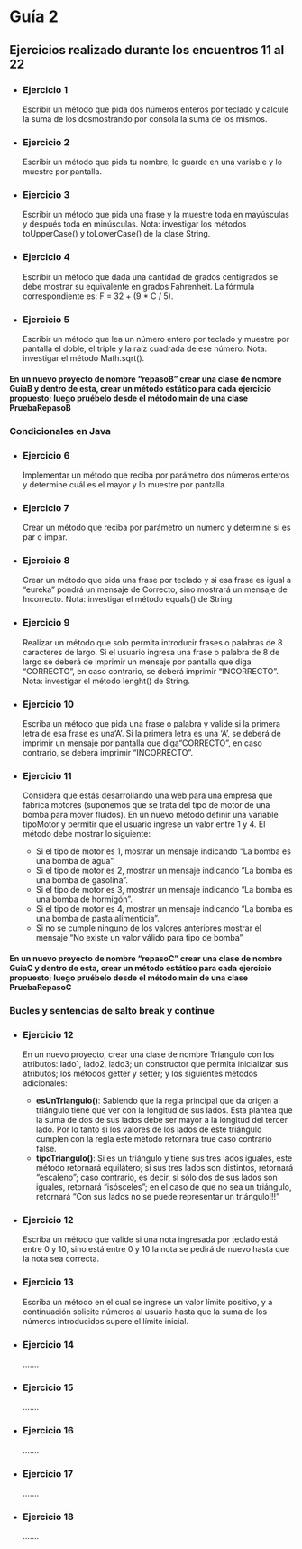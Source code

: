 # **Guía 2**

## **Ejercicios realizado durante los encuentros 11 al 22**

- ### **Ejercicio 1**

     Escribir un método que pida dos números enteros por teclado y calcule la suma de los dosmostrando por consola la suma de los mismos.

- ### **Ejercicio 2**

     Escribir un método que pida tu nombre, lo guarde en una variable y lo muestre por pantalla.

- ### **Ejercicio 3**

     Escribir un método que pida una frase y la muestre toda en mayúsculas y después toda en minúsculas. Nota: investigar los métodos toUpperCase() y toLowerCase() de la clase String.
  
- ### **Ejercicio 4**

     Escribir un método que dada una cantidad de grados centígrados se debe mostrar su equivalente en grados Fahrenheit. La fórmula correspondiente es: F = 32 + (9 * C / 5).
  
- ### **Ejercicio 5**

     Escribir un método que lea un número entero por teclado y muestre por pantalla el doble, el triple y la raíz cuadrada de ese número. Nota: investigar el método Math.sqrt().

#### En un nuevo proyecto de nombre “repasoB” crear una clase de nombre GuiaB y dentro de esta, crear un método estático para cada ejercicio propuesto; luego pruébelo desde el método main de una clase PruebaRepasoB

### **Condicionales en Java**

- ### **Ejercicio 6**

     Implementar un método que reciba por parámetro dos números enteros y determine cuál es el mayor y lo muestre por pantalla.

- ### **Ejercicio 7**

     Crear un método que reciba por parámetro un numero y determine si es par o impar.

- ### **Ejercicio 8**

     Crear un método que pida una frase por teclado y si esa frase es igual a “eureka” pondrá un mensaje de Correcto, sino mostrará un mensaje de Incorrecto. Nota: investigar el método equals() de String.
  
- ### **Ejercicio 9**

     Realizar un método que solo permita introducir frases o palabras de 8 caracteres de largo. Si el usuario ingresa una frase o palabra de 8 de largo se deberá de imprimir un mensaje por pantalla que diga “CORRECTO”, en caso contrario, se deberá imprimir “INCORRECTO”. Nota: investigar el método lenght() de String.

- ### **Ejercicio 10**

     Escriba un método que pida una frase o palabra y valide si la primera letra de esa frase es una‘A’. Si la primera letra es una ‘A’, se deberá de imprimir un mensaje por pantalla que diga“CORRECTO”, en caso contrario, se deberá imprimir “INCORRECTO”.

- ### **Ejercicio 11**

    Considera que estás desarrollando una web para una empresa que fabrica motores (suponemos que se trata del tipo de motor de una bomba para mover fluidos). En un nuevo método definir una variable tipoMotor y permitir que el usuario ingrese un valor entre 1 y 4. El método debe mostrar lo siguiente:

  - Si el tipo de motor es 1, mostrar un mensaje indicando “La bomba es una bomba de agua”.
  - Si el tipo de motor es 2, mostrar un mensaje indicando “La bomba es una bomba de gasolina”.
  - Si el tipo de motor es 3, mostrar un mensaje indicando “La bomba es una bomba de hormigón”.
  - Si el tipo de motor es 4, mostrar un mensaje indicando “La bomba es una bomba de pasta alimenticia”.
  - Si no se cumple ninguno de los valores anteriores mostrar el mensaje “No existe un valor válido para tipo de bomba”

#### En un nuevo proyecto de nombre “repasoC” crear una clase de nombre GuiaC y dentro de esta, crear un método estático para cada ejercicio propuesto; luego pruébelo desde el método main de una clase PruebaRepasoC

### **Bucles y sentencias de salto break y continue**

- ### **Ejercicio 12**

     En un nuevo proyecto, crear una clase de nombre Triangulo con los atributos: lado1, lado2, lado3; un constructor que permita inicializar sus atributos; los métodos getter y setter; y los siguientes métodos adicionales:
  - **esUnTriangulo()**: Sabiendo que la regla principal que da origen al triángulo tiene que ver con la longitud de sus lados. Esta plantea que la suma de dos de sus lados debe ser mayor a la longitud del tercer lado. Por lo tanto si los valores de los lados de este triángulo cumplen con la regla este método retornará true caso contrario false.
  - **tipoTriangulo()**: Si es un triángulo y tiene sus tres lados iguales, este método retornará equilátero; si sus tres lados son distintos, retornará “escaleno”; caso contrario, es decir, si sólo dos de sus lados son iguales, retornará “isósceles”; en el caso de que no sea un triángulo, retornará “Con sus lados no se puede representar un triángulo!!!”

- ### **Ejercicio 12**

  Escriba un método que valide si una nota ingresada por teclado está entre 0 y 10, sino está entre 0 y 10 la nota se pedirá de nuevo hasta que la nota sea correcta.

- ### **Ejercicio 13**

   Escriba un método en el cual se ingrese un valor límite positivo, y a continuación solicite números al usuario hasta que la suma de los números introducidos supere el límite inicial.

- ### **Ejercicio 14**
  
     .......

- ### **Ejercicio 15**
  
     .......

- ### **Ejercicio 16**
  
     .......

- ### **Ejercicio 17**
  
     .......

- ### **Ejercicio 18**
  .......